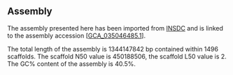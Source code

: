 **Assembly**
--------

The assembly presented here has been imported from [INSDC](http://www.insdc.org) and is linked to the assembly accession [[GCA\_035046485.1](http://www.ebi.ac.uk/ena/data/view/GCA_035046485.1)].

The total length of the assembly is 1344147842 bp contained within 1496 scaffolds.
The scaffold N50 value is 450188506, the scaffold L50 value is 2.
The GC% content of the assembly is 40.5%.
